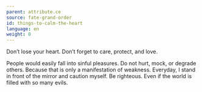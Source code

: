 ```yaml
---
parent: attribute.ce
source: fate-grand-order
id: things-to-calm-the-heart
language: en
weight: 0
---
```


Don’t lose your heart.
Don’t forget to care, protect, and love.

People would easily fall into sinful pleasures.
Do not hurt, mock, or degrade others.
Because that is only a manifestation of weakness.
Everyday, I stand in front of the mirror and caution myself.
Be righteous.
Even if the world is filled with so many evils.
